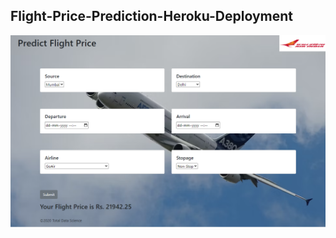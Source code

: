 ﻿## Flight-Price-Prediction-Heroku-Deployment


![Flight Price Prediction](https://github.com/chetan-chowdhari-27/Flight-Price/blob/main/Flight-Price-Prediction.png)
